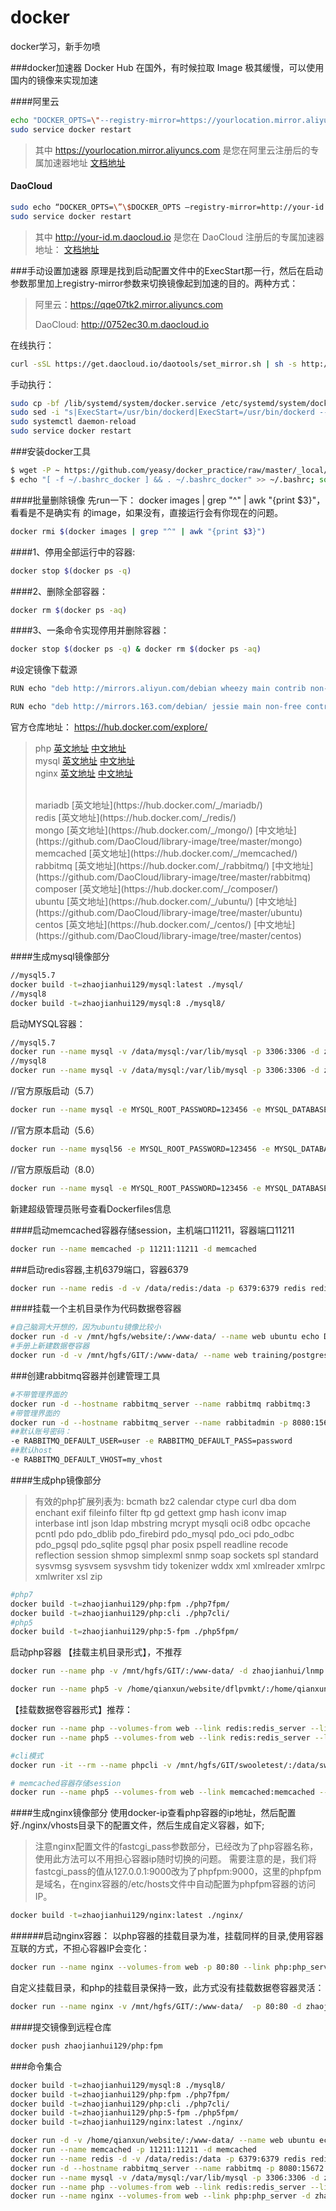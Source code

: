 # docker
docker学习，新手勿喷

###docker加速器
Docker Hub 在国外，有时候拉取 Image 极其缓慢，可以使用国内的镜像来实现加速

####阿里云
```sh
echo "DOCKER_OPTS=\"--registry-mirror=https://yourlocation.mirror.aliyuncs.com\"" | sudo tee -a /etc/default/docker
sudo service docker restart
```
> 其中 https://yourlocation.mirror.aliyuncs.com 是您在阿里云注册后的专属加速器地址
[文档地址](https://yq.aliyun.com/articles/29941)

#### DaoCloud
```sh
sudo echo “DOCKER_OPTS=\”\$DOCKER_OPTS –registry-mirror=http://your-id.m.daocloud.io -d\”” >> /etc/default/docker
sudo service docker restart
```
> 其中 http://your-id.m.daocloud.io 是您在 DaoCloud 注册后的专属加速器地址：
[文档地址](https://www.daocloud.io/)


###手动设置加速器
原理是找到启动配置文件中的ExecStart那一行，然后在启动参数那里加上registry-mirror参数来切换镜像起到加速的目的。两种方式：
> 阿里云：https://qqe07tk2.mirror.aliyuncs.com
>
> DaoCloud: http://0752ec30.m.daocloud.io

在线执行：
```sh
curl -sSL https://get.daocloud.io/daotools/set_mirror.sh | sh -s http://0752ec30.m.daocloud.io
```

手动执行：
```sh
sudo cp -bf /lib/systemd/system/docker.service /etc/systemd/system/docker.service
sudo sed -i "s|ExecStart=/usr/bin/dockerd|ExecStart=/usr/bin/dockerd --registry-mirror=https://qqe07tk2.mirror.aliyuncs.com|g" /etc/systemd/system/docker.service
sudo systemctl daemon-reload
sudo service docker restart
```

###安装docker工具
```sh
$ wget -P ~ https://github.com/yeasy/docker_practice/raw/master/_local/.bashrc_docker;
$ echo "[ -f ~/.bashrc_docker ] && . ~/.bashrc_docker" >> ~/.bashrc; source ~/.bashrc
```

####批量删除镜像
先run一下： docker images | grep "^" | awk "{print $3}"， 看看是不是确实有  的image，如果没有，直接运行会有你现在的问题。
```sh
docker rmi $(docker images | grep "^" | awk "{print $3}")
```
####1、停用全部运行中的容器:
```sh
docker stop $(docker ps -q)
```
####2、删除全部容器：
```sh
docker rm $(docker ps -aq)
```
####3、一条命令实现停用并删除容器：
```sh
docker stop $(docker ps -q) & docker rm $(docker ps -aq)
```

#设定镜像下载源
```sh
RUN echo "deb http://mirrors.aliyun.com/debian wheezy main contrib non-free\ndeb-src http://mirrors.aliyun.com/debian wheezy main contrib non-free\ndeb http://mirrors.aliyun.com/debian wheezy-updates main contrib non-free\ndeb-src http://mirrors.aliyun.com/debian wheezy-updates main contrib non-free\ndeb http://mirrors.aliyun.com/debian-security wheezy/updates main contrib non-free\ndeb-src http://mirrors.aliyun.com/debian-security wheezy/updates main contrib non-free" | tee /etc/apt/sources.list

RUN echo "deb http://mirrors.163.com/debian/ jessie main non-free contrib\ndeb http://mirrors.163.com/debian/ jessie-updates main non-free contrib\ndeb http://mirrors.163.com/debian/ jessie-backports main non-free contrib\ndeb-src http://mirrors.163.com/debian/ jessie main non-free contrib\ndeb-src http://mirrors.163.com/debian/ jessie-updates main non-free contrib\ndeb-src http://mirrors.163.com/debian/ jessie-backports main non-free contrib\ndeb http://mirrors.163.com/debian-security/ jessie/updates main non-free contrib\ndeb-src http://mirrors.163.com/debian-security/ jessie/updates main non-free contrib" | tee /etc/apt/sources.list
```

官方仓库地址：
https://hub.docker.com/explore/
> php
> [英文地址](https://hub.docker.com/_/php/)
> [中文地址](https://github.com/DaoCloud/library-image/tree/master/php)
> <br>
> mysql
> [英文地址](https://hub.docker.com/_/mysql/)
> [中文地址](https://github.com/DaoCloud/library-image/tree/master/mysql)
> <br>
> nginx
> [英文地址](https://hub.docker.com/_/nginx/)
> [中文地址](https://github.com/DaoCloud/library-image/tree/master/nginx)
>
> <br>
> mariadb
> [英文地址](https://hub.docker.com/_/mariadb/)
>
> <br>
> redis
> [英文地址](https://hub.docker.com/_/redis/)
>
> <br>
> mongo
> [英文地址](https://hub.docker.com/_/mongo/)
> [中文地址](https://github.com/DaoCloud/library-image/tree/master/mongo)
>
> <br>
> memcached
> [英文地址](https://hub.docker.com/_/memcached/)
>
> <br>
> rabbitmq
> [英文地址](https://hub.docker.com/_/rabbitmq/)
> [中文地址](https://github.com/DaoCloud/library-image/tree/master/rabbitmq)
>
> <br>
> composer
> [英文地址](https://hub.docker.com/_/composer/)
>
> <br>
> ubuntu
> [英文地址](https://hub.docker.com/_/ubuntu/)
> [中文地址](https://github.com/DaoCloud/library-image/tree/master/ubuntu)
>
> <br>
> centos
> [英文地址](https://hub.docker.com/_/centos/)
> [中文地址](https://github.com/DaoCloud/library-image/tree/master/centos)
>

####生成mysql镜像部分
```sh
//mysql5.7
docker build -t=zhaojianhui129/mysql:latest ./mysql/
//mysql8
docker build -t=zhaojianhui129/mysql:8 ./mysql8/
```
启动MYSQL容器：
```sh
//mysql5.7
docker run --name mysql -v /data/mysql:/var/lib/mysql -p 3306:3306 -d zhaojianhui129/mysql:latest
//mysql8
docker run --name mysql -v /data/mysql:/var/lib/mysql -p 3306:3306 -d zhaojianhui129/mysql:8 --character-set-server=utf8 --collation-server=utf8_general_ci
```
//官方原版启动（5.7）
```sh
docker run --name mysql -e MYSQL_ROOT_PASSWORD=123456 -e MYSQL_DATABASE=test -e MYSQL_USER=qianxun -e MYSQL_PASSWORD=123456 -v /data/mysql:/var/lib/mysql -p 3306:3306 -d mysql
```

//官方原本启动（5.6）
```sh
docker run --name mysql56 -e MYSQL_ROOT_PASSWORD=123456 -e MYSQL_DATABASE=test -e MYSQL_USER=qianxun -e MYSQL_PASSWORD=123456 -v /data/mysql56:/var/lib/mysql -p 3307:3306 -d mysql:5.6
```

//官方原版启动（8.0）
```sh
docker run --name mysql -e MYSQL_ROOT_PASSWORD=123456 -e MYSQL_DATABASE=test -e MYSQL_USER=qianxun -e MYSQL_PASSWORD=123456 -v /data/mysql:/var/lib/mysql -p 3306:3306 -d mysql:8 --character-set-server=utf8 --collation-server=utf8_general_ci
```


新建超级管理员账号查看Dockerfiles信息

####启动memcached容器存储session，主机端口11211，容器端口11211
```sh
docker run --name memcached -p 11211:11211 -d memcached
```

###启动redis容器,主机6379端口，容器6379
```sh
docker run --name redis -d -v /data/redis:/data -p 6379:6379 redis redis-server --appendonly yes
```

####挂载一个主机目录作为代码数据卷容器
```sh
#自己脑洞大开想的，因为ubuntu镜像比较小
docker run -d -v /mnt/hgfs/website/:/www-data/ --name web ubuntu echo Data-only container for postgres
#手册上新建数据卷容器
docker run -d -v /mnt/hgfs/GIT/:/www-data/ --name web training/postgres echo Data-only container for postgres
```

###创建rabbitmq容器并创建管理工具
```sh
#不带管理界面的
docker run -d --hostname rabbitmq_server --name rabbitmq rabbitmq:3
#带管理界面的
docker run -d --hostname rabbitmq_server --name rabbitadmin -p 8080:15672 rabbitmq:3-management
##默认账号密码：
-e RABBITMQ_DEFAULT_USER=user -e RABBITMQ_DEFAULT_PASS=password
##默认host
-e RABBITMQ_DEFAULT_VHOST=my_vhost
```


####生成php镜像部分
> 有效的php扩展列表为:
> bcmath bz2 calendar ctype curl dba dom enchant exif fileinfo filter ftp gd gettext gmp hash iconv imap interbase intl json ldap mbstring mcrypt mysqli oci8 odbc opcache pcntl pdo pdo_dblib pdo_firebird pdo_mysql pdo_oci pdo_odbc pdo_pgsql pdo_sqlite pgsql phar posix pspell readline recode reflection session shmop simplexml snmp soap sockets spl standard sysvmsg sysvsem sysvshm tidy tokenizer wddx xml xmlreader xmlrpc xmlwriter xsl zip

```sh
#php7
docker build -t=zhaojianhui129/php:fpm ./php7fpm/
docker build -t=zhaojianhui129/php:cli ./php7cli/
#php5
docker build -t=zhaojianhui129/php:5-fpm ./php5fpm/
```

启动php容器
【挂载主机目录形式】，不推荐
```sh
docker run --name php -v /mnt/hgfs/GIT/:/www-data/ -d zhaojianhui/lnmp:php

docker run --name php5 -v /home/qianxun/website/dflpvmkt/:/home/qianxun/website/dflpvmkt/ -d zhaojianhui129/php:5-fpm
```
【挂载数据卷容器形式】推荐：
```sh
docker run --name php --volumes-from web --link redis:redis_server --link mysql:mysql_server --dns=211.136.192.6 --dns=8.8.8.8 --dns=8.8.4.4 -d zhaojianhui129/php:fpm
docker run --name php5 --volumes-from web --link redis:redis_server --link mysql:mysql_server --dns=211.136.192.6 --dns=8.8.8.8 --dns=8.8.4.4 -d zhaojianhui129/php:5-fpm

#cli模式
docker run -it --rm --name phpcli -v /mnt/hgfs/GIT/swooletest/:/data/swooletest/ -w /data/swooletest/ --link redis:redis_server --link mysql:mysql_server --dns=211.136.192.6 --dns=8.8.8.8 --dns=8.8.4.4 -p 9503:9503 zhaojianhui129/php:cli php timerTick.php

# memcached容器存储session
docker run --name php5 --volumes-from web --link memcached:memcached --link mysql:mysql_server -d zhaojianhui/lnmp:php5
```



####生成nginx镜像部分
使用docker-ip查看php容器的ip地址，然后配置好./nginx/vhosts目录下的配置文件，然后生成自定义容器，如下;
> 注意nginx配置文件的fastcgi_pass参数部分，已经改为了php容器名称，使用此方法可以不用担心容器ip随时切换的问题。
> 需要注意的是，我们将fastcgi_pass的值从127.0.0.1:9000改为了phpfpm:9000，这里的phpfpm是域名，在nginx容器的/etc/hosts文件中自动配置为phpfpm容器的访问IP。

```sh
docker build -t=zhaojianhui129/nginx:latest ./nginx/
```

######启动nginx容器：
以php容器的挂载目录为准，挂载同样的目录,使用容器互联的方式，不担心容器IP会变化：
```sh
docker run --name nginx --volumes-from web -p 80:80 --link php:php_server --link php5:php5_server -d zhaojianhui129/nginx:latest
```
自定义挂载目录，和php的挂载目录保持一致，此方式没有挂载数据卷容器灵活：
```sh
docker run --name nginx -v /mnt/hgfs/GIT/:/www-data/  -p 80:80 -d zhaojianhui129/nginx:latest
```


####提交镜像到远程仓库
```sh
docker push zhaojianhui129/php:fpm
```
###命令集合
```sh
docker build -t=zhaojianhui129/mysql:8 ./mysql8/
docker build -t=zhaojianhui129/php:fpm ./php7fpm/
docker build -t=zhaojianhui129/php:cli ./php7cli/
docker build -t=zhaojianhui129/php:5-fpm ./php5fpm/
docker build -t=zhaojianhui129/nginx:latest ./nginx/

docker run -d -v /home/qianxun/website/:/www-data/ --name web ubuntu echo Data-only container for postgres
docker run --name memcached -p 11211:11211 -d memcached
docker run --name redis -d -v /data/redis:/data -p 6379:6379 redis redis-server --appendonly yes
docker run -d --hostname rabbitmq_server --name rabbitmq -p 8080:15672 rabbitmq:3-management
docker run --name mysql -v /data/mysql:/var/lib/mysql -p 3306:3306 -d zhaojianhui129/mysql:8 --character-set-server=utf8 --collation-server=utf8_general_ci
docker run --name php --volumes-from web --link redis:redis_server --link mysql:mysql_server --link rabbitmq:rabbitmq_server -d zhaojianhui129/php:fpm
docker run --name nginx --volumes-from web --link php:php_server -d zhaojianhui129/nginx:latest
```
